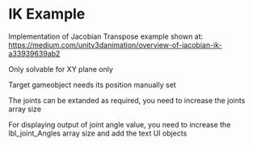 # IK Example

Implementation of Jacobian Transpose example shown at: https://medium.com/unity3danimation/overview-of-jacobian-ik-a33939639ab2

Only solvable for XY plane only

Target gameobject needs its position manually set

The joints can be extanded as required, you need to increase the joints array size

For displaying output of joint angle value, you need to increase the lbl_joint_Angles array size and add the text UI objects
